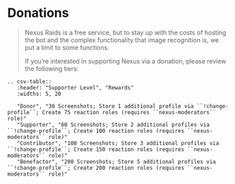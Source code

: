 # Donations

> Nexus Raids is a free service, but to stay up with the costs of hosting the bot and the complex functionality that image recognition is, we put a limit to some functions.
>
> If you’re interested in supporting Nexus via a donation,  please review the following tiers:
>

```eval_rst
.. csv-table::
   :header: "Supporter Level", "Rewards"
   :widths: 5, 20

   "Donor", "30 Screenshots; Store 1 additional profile via ``!change-profile``; Create 75 reaction roles (requires ``nexus-moderators`` role)"
   "Supporter", "60 Screenshots; Store 2 additional profiles via ``!change-profile``; Create 100 reaction roles (requires ``nexus-moderators`` role)"
   "Contributor", "100 Screenshots; Store 3 additional profiles via ``!change-profile``; Create 150 reaction roles (requires ``nexus-moderators`` role)"
   "Benefactor", "200 Screenshots; Store 5 additional profiles via ``!change-profile``; Create 200 reaction roles (requires ``nexus-moderators`` role)"

```

